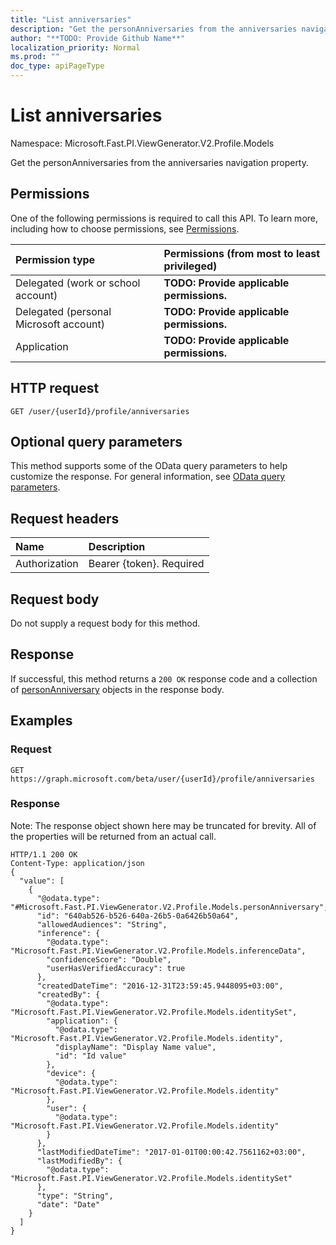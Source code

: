 ```yaml
---
title: "List anniversaries"
description: "Get the personAnniversaries from the anniversaries navigation property."
author: "**TODO: Provide Github Name**"
localization_priority: Normal
ms.prod: ""
doc_type: apiPageType
---
```


# List anniversaries

Namespace: Microsoft.Fast.PI.ViewGenerator.V2.Profile.Models

Get the personAnniversaries from the anniversaries navigation property.

## Permissions
One of the following permissions is required to call this API. To learn more, including how to choose permissions, see [Permissions](/concepts/permissions-reference.md).

|Permission type|Permissions (from most to least privileged)|
|:---|:---|
|Delegated (work or school account)|**TODO: Provide applicable permissions.**|
|Delegated (personal Microsoft account)|**TODO: Provide applicable permissions.**|
|Application|**TODO: Provide applicable permissions.**|

## HTTP request
<!-- {
  "blockType": "ignored"
}
-->
``` http
GET /user/{userId}/profile/anniversaries
```

## Optional query parameters
This method supports some of the OData query parameters to help customize the response. For general information, see [OData query parameters](/graph/query-parameters).

## Request headers
|Name|Description|
|:---|:---|
|Authorization|Bearer {token}. Required|

## Request body
Do not supply a request body for this method.

## Response
If successful, this method returns a `200 OK` response code and a collection of [personAnniversary](../resources/personanniversary.md) objects in the response body.

## Examples

### Request
<!-- {
  "blockType": "request",
  "name": "get_personanniversary"
}
-->
``` http
GET https://graph.microsoft.com/beta/user/{userId}/profile/anniversaries
```

### Response
Note: The response object shown here may be truncated for brevity. All of the properties will be returned from an actual call.
<!-- {
  "blockType": "response",
  "truncated": true,
  "@odata.type": "collection(microsoft.fast.pi.viewgenerator.v2.profile.models.personanniversary)"
}
-->
``` http
HTTP/1.1 200 OK
Content-Type: application/json
{
  "value": [
    {
      "@odata.type": "#Microsoft.Fast.PI.ViewGenerator.V2.Profile.Models.personAnniversary",
      "id": "640ab526-b526-640a-26b5-0a6426b50a64",
      "allowedAudiences": "String",
      "inference": {
        "@odata.type": "Microsoft.Fast.PI.ViewGenerator.V2.Profile.Models.inferenceData",
        "confidenceScore": "Double",
        "userHasVerifiedAccuracy": true
      },
      "createdDateTime": "2016-12-31T23:59:45.9448095+03:00",
      "createdBy": {
        "@odata.type": "Microsoft.Fast.PI.ViewGenerator.V2.Profile.Models.identitySet",
        "application": {
          "@odata.type": "Microsoft.Fast.PI.ViewGenerator.V2.Profile.Models.identity",
          "displayName": "Display Name value",
          "id": "Id value"
        },
        "device": {
          "@odata.type": "Microsoft.Fast.PI.ViewGenerator.V2.Profile.Models.identity"
        },
        "user": {
          "@odata.type": "Microsoft.Fast.PI.ViewGenerator.V2.Profile.Models.identity"
        }
      },
      "lastModifiedDateTime": "2017-01-01T00:00:42.7561162+03:00",
      "lastModifiedBy": {
        "@odata.type": "Microsoft.Fast.PI.ViewGenerator.V2.Profile.Models.identitySet"
      },
      "type": "String",
      "date": "Date"
    }
  ]
}
```

